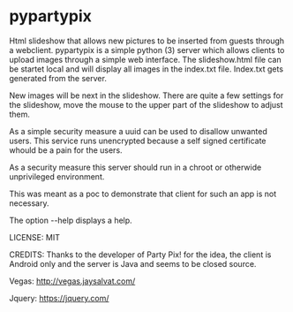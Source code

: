 # pypartypix
Html slideshow that allows new pictures to be inserted from guests through a webclient.
pypartypix is a simple python (3) server which allows clients to upload images through a simple web interface.
The slideshow.html file can be startet local and will display all images in the index.txt file.
Index.txt gets generated from the server.

New images will be next in the slideshow. There are quite a few settings for the slideshow, move the mouse to the upper part of the slideshow to adjust them.

As a simple security measure a uuid can be used to disallow unwanted users.
This service runs unencrypted because a self signed certificate whould be a pain for the users.

As a security measure this server should run in a chroot or otherwide unprivileged environment.

This was meant as a poc to demonstrate that client for such an app is not necessary.

The option --help displays a help.

LICENSE:
MIT

CREDITS:
Thanks to the developer of Party Pix! for the idea, the client is Android only and the server is Java and seems to be closed source.

Vegas:
http://vegas.jaysalvat.com/

Jquery:
https://jquery.com/
